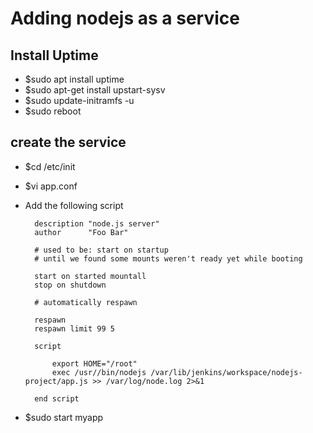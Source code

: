 # Adding nodejs as a service

## Install Uptime 
* $sudo apt install uptime
* $sudo apt-get install upstart-sysv
* $sudo update-initramfs -u
* $sudo reboot

## create the service
* $cd /etc/init
* $vi app.conf
* Add the following script
		
		description "node.js server"
		author      "Foo Bar"
		
		# used to be: start on startup
		# until we found some mounts weren't ready yet while booting
		
		start on started mountall
		stop on shutdown
		
		# automatically respawn
		
		respawn
		respawn limit 99 5
		
		script
			
			export HOME="/root"
			exec /usr//bin/nodejs /var/lib/jenkins/workspace/nodejs-project/app.js >> /var/log/node.log 2>&1
		
		end script

 * $sudo start myapp
